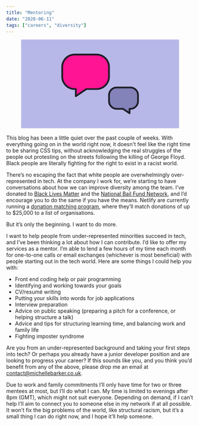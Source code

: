 ```yaml
---
title: "Mentoring"
date: "2020-06-11"
tags: ["careers", "diversity"]
---
```


<figure>
  <img src="mentoring-01.svg" alt="A simple illustration of two speech bubbles">
</figure>

This blog has been a little quiet over the past couple of weeks. With everything going on in the world right now, it doesn't feel like the right time to be sharing CSS tips, without acknowledging the real struggles of the people out protesting on the streets following the killing of George Floyd. Black people are literally fighting for the right to exist in a racist world.

There’s no escaping the fact that white people are overwhelmingly over-represented in tech. At the company I work for, we’re starting to have conversations about how we can improve diversity among the team. I’ve donated to [Black Lives Matter](https://secure.actblue.com/donate/ms_blm_homepage_2019) and the [National Bail Fund Network](https://www.communityjusticeexchange.org/nbfn-directory), and I’d encourage you to do the same if you have the means. Netlify are currently running a [donation matching program](https://www.netlify.com/donation-matching), where they’ll match donations of up to \$25,000 to a list of organisations.

But it’s only the beginning. I want to do more.

I want to help people from under-represented minorities succeed in tech, and I’ve been thinking a lot about how I can contribute. I’d like to offer my services as a mentor. I’m able to lend a few hours of my time each month for one-to-one calls or email exchanges (whichever is most beneficial) with people starting out in the tech world. Here are some things I could help you with:

- Front end coding help or pair programming
- Identifying and working towards your goals
- CV/resumé writing
- Putting your skills into words for job applications
- Interview preparation
- Advice on public speaking (preparing a pitch for a conference, or helping structure a talk)
- Advice and tips for structuring learning time, and balancing work and family life
- Fighting imposter syndrome

Are you from an under-represented background and taking your first steps into tech? Or perhaps you already have a junior developer position and are looking to progress your career? If this sounds like you, and you think you’d benefit from any of the above, please drop me an email at [contact@michellebarker.co.uk](mailto:contact@michellebarker.co.uk).

Due to work and family commitments I’ll only have time for two or three mentees at most, but I’ll do what I can. My time is limited to evenings after 8pm (GMT), which might not suit everyone. Depending on demand, if I can’t help I’ll aim to connect you to someone else in my network if at all possible. It won’t fix the big problems of the world, like structural racism, but it’s a small thing I can do right now, and I hope it’ll help someone.
